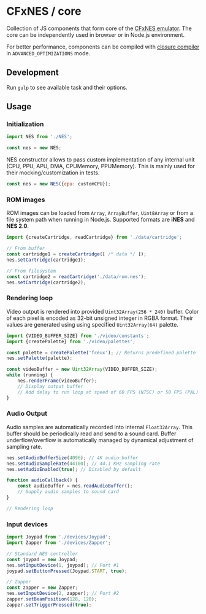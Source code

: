 # CFxNES / core

Collection of JS components that form core of the [CFxNES emulator](../README.md). The core can be independently used in browser or in Node.js environment.

For better performance, components can be compiled with [closure compiler](https://github.com/google/closure-compiler) in `ADVANCED_OPTIMIZATIONS` mode.

## Development

Run `gulp` to see available task and their options.


## Usage

### Initialization

``` javascript
import NES from './NES';

const nes = new NES;
```

NES constructor allows to pass custom implementation of any internal unit (CPU, PPU, APU, DMA, CPUMemory, PPUMemory). This is mainly used for their mocking/customization in tests.

``` javascript
const nes = new NES({cpu: customCPU});
```

### ROM images

ROM images can be loaded from `Array`, `ArrayBuffer`, `Uint8Array` or from a file system path when running in Node.js. Supported formats are **iNES** and **NES 2.0**.

``` javascript
import {createCartridge, readCartridge} from './data/cartridge';

// From buffer
const cartridge1 = createCartridge([ /* data */ ]);
nes.setCartridge(cartridge1);

// From filesystem
const cartridge2 = readCartridge('./data/rom.nes');
nes.setCartridge(cartridge2);
```

### Rendering loop

Video output is rendered into provided `Uint32Array(256 * 240)` buffer. Color of each pixel is encoded as 32-bit unsigned integer in RGBA format. Their values are generated using using specified `Uint32Array(64)` palette.

``` javascript
import {VIDEO_BUFFER_SIZE} from './video/constants';
import {createPalette} from './video/palettes';

const palette = createPalette('fceux'); // Returns predefined palette
nes.setPalette(palette);

const videoBuffer = new Uint32Array(VIDEO_BUFFER_SIZE);
while (running) {
    nes.renderFrame(videoBuffer);
    // Display output buffer
    // Add delay to run loop at speed of 60 FPS (NTSC) or 50 FPS (PAL)
}
```

### Audio Output

Audio samples are automatically recorded into internal `Float32Array`. This buffer should be periodically read and send to a sound card. Buffer underflow/overflow is automatically managed by dynamical adjustment of sampling rate.

``` javascript
nes.setAudioBufferSize(4096); // 4K audio buffer
nes.setAudioSampleRate(44100); // 44.1 KHz sampling rate
nes.setAudioEnabled(true); // Disabled by default

function audioCallback() {
    const audioBuffer = nes.readAudioBuffer();
    // Supply audio samples to sound card
}

// Rendering loop
```

### Input devices

``` javascript
import Joypad from './devices/Joypad';
import Zapper from './devices/Zapper';

// Standard NES controller
const joypad = new Joypad;
nes.setInputDevice(1, joypad); // Port #1
joypad.setButtonPressed(Joypad.START, true);

// Zapper
const zapper = new Zapper;
nes.setInputDevice(2, zapper); // Port #2
zapper.setBeamPosition(128, 120);
zapper.setTriggerPressed(true);
```
